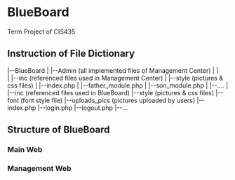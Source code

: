 # BlueBoard
Term Project of CIS435

## Instruction of File Dictionary

|--BlueBoard
       |
       |--Admin (all implemented files of Management Center)
       |    |  
       |    |--inc (referenced files used in Management Center)
       |    |--style (pictures & css files)
       |    |--index.php
       |    |--father_module.php
       |    |--son_module.php
       |    |--....
       |
       |--inc (referenced files used in BlueBoard)
       |--style (pictures & css files)
       |--font (font style file)
       |--uploads_pics (pictures uploaded by users)
       |--index.php
       |--login.php
       |--logout.php
       |--...
       
## Structure of BlueBoard
### Main Web
### Management Web
